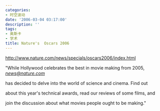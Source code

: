 ```yaml
---
categories:
- 时空波动
date: '2006-03-04 03:17:00'
description: ''
tags:
- 奥斯卡
- 学术
title: Nature's  Oscars 2006
---
```

http://www.nature.com/news/specials/oscars2006/index.html



"While Hollywood celebrates the best in movie making from 2005, *news@nature.com*

has decided to delve into the world of science and cinema. Find out

about this year's technical awards, read our reviews of some films, and

join the discussion about what movies people ought to be making."

